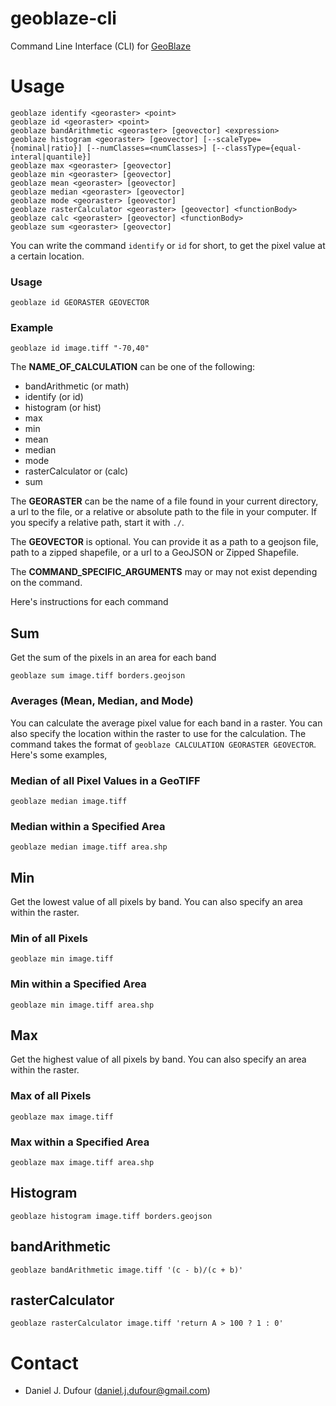 # geoblaze-cli
Command Line Interface (CLI) for [GeoBlaze](geoblaze.io)

# Usage
```
geoblaze identify <georaster> <point>
geoblaze id <georaster> <point>
geoblaze bandArithmetic <georaster> [geovector] <expression>
geoblaze histogram <georaster> [geovector] [--scaleType={nominal|ratio}] [--numClasses=<numClasses>] [--classType={equal-interal|quantile}]
geoblaze max <georaster> [geovector]
geoblaze min <georaster> [geovector]
geoblaze mean <georaster> [geovector]
geoblaze median <georaster> [geovector]
geoblaze mode <georaster> [geovector]
geoblaze rasterCalculator <georaster> [geovector] <functionBody>
geoblaze calc <georaster> [geovector] <functionBody>
geoblaze sum <georaster> [geovector]
```

You can write the command `identify` or `id` for short, to get the pixel value at a certain location.
### Usage
```
geoblaze id GEORASTER GEOVECTOR
```

### Example
```
geoblaze id image.tiff "-70,40"
```



The **NAME_OF_CALCULATION** can be one of the following:
 - bandArithmetic (or math)
 - identify (or id)
 - histogram (or hist)
 - max
 - min
 - mean
 - median
 - mode
 - rasterCalculator or (calc)
 - sum

The **GEORASTER** can be the name of a file found in your current directory, a url to the file, or a relative or absolute path to the file in your computer.  If you specify a relative path, start it with `./`.

The **GEOVECTOR** is optional.  You can provide it as a path to a geojson file, path to a zipped shapefile, or a url to a GeoJSON or Zipped Shapefile.

The **COMMAND_SPECIFIC_ARGUMENTS** may or may not exist depending on the command.

Here's instructions for each command

## Sum
Get the sum of the pixels in an area for each band
```
geoblaze sum image.tiff borders.geojson
```

### Averages (Mean, Median, and Mode)
You can calculate the average pixel value for each band in a raster.  You can also specify the location within the raster to use for the calculation.  The command takes the format of `geoblaze CALCULATION GEORASTER GEOVECTOR`.    Here's some examples,

### Median of all Pixel Values in a GeoTIFF
```
geoblaze median image.tiff
```
### Median within a Specified Area
```
geoblaze median image.tiff area.shp
```

## Min
Get the lowest value of all pixels by band.  You can also specify an area within the raster.
### Min of all Pixels
```
geoblaze min image.tiff
```
### Min within a Specified Area
```
geoblaze min image.tiff area.shp
```

## Max
Get the highest value of all pixels by band.  You can also specify an area within the raster.
### Max of all Pixels
```
geoblaze max image.tiff
```
### Max within a Specified Area
```
geoblaze max image.tiff area.shp
```

## Histogram
`geoblaze histogram image.tiff borders.geojson`

## bandArithmetic
`geoblaze bandArithmetic image.tiff '(c - b)/(c + b)'`

## rasterCalculator
`geoblaze rasterCalculator image.tiff 'return A > 100 ? 1 : 0'`

# Contact
 - Daniel J. Dufour (daniel.j.dufour@gmail.com)
